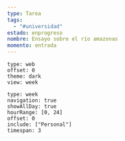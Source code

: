 ```yaml
---
type: Tarea
tags:
  - "#universidad"
estado: enprogreso
nombre: Ensayo sobre el río amazonas
momento: entrada
---
```



```gEvent
type: web
offset: 0
theme: dark
view: week
```







```gEvent
type: week
navigation: true
showAllDay: true
hourRange: [0, 24]
offset: 0
include: ["Personal"]
timespan: 3
```
